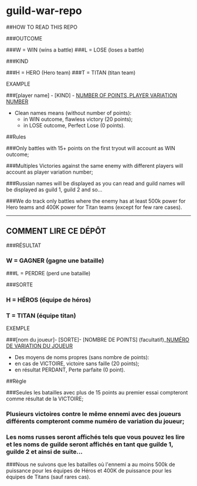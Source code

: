 # guild-war-repo

##HOW TO READ THIS REPO

###OUTCOME

###W = WIN (wins a battle)
###L = LOSE (loses a battle)

###KIND

###H = HERO (Hero team)
###T = TITAN (titan team)

EXAMPLE

###[player name] - [KIND] - [NUMBER OF POINTS](optional)_[PLAYER VARIATION NUMBER](optional)

 - Clean names means (without number of points):
    - in WIN outcome, flawless victory (20 points);
    - in LOSE outcome, Perfect Lose (0 points).
    
##Rules

###Only battles with 15+ points on the first tryout will account as WIN outcome;

###Multiples Victories against the same enemy with different players will account as player variation number;

###Russian names will be displayed as you can read and guild names will be displayed as guild 1, guild 2 and so...

###We do track only battles where the enemy has at least 500k power for Hero teams and 400K power for Titan teams (except for few rare cases).

-----------------------------------------------------------------------------------------------------------------------

## COMMENT LIRE CE DÉPÔT

###RÉSULTAT

### W = GAGNER (gagne une bataille)
###L = PERDRE (perd une bataille)

###SORTE

### H = HÉROS (équipe de héros)
### T = TITAN (équipe titan)

EXEMPLE

###[nom du joueur]- [SORTE]- [NOMBRE DE POINTS] (facultatif)_[NUMÉRO DE VARIATION DU JOUEUR](facultatif)

- Des moyens de noms propres (sans nombre de points):
- en cas de VICTOIRE, victoire sans faille (20 points);
- en résultat PERDANT, Perte parfaite (0 point).

##Règle

###Seules les batailles avec plus de 15 points au premier essai compteront comme résultat de la VICTOIRE;

### Plusieurs victoires contre le même ennemi avec des joueurs différents compteront comme numéro de variation du joueur;

### Les noms russes seront affichés tels que vous pouvez les lire et les noms de guilde seront affichés en tant que guilde 1, guilde 2 et ainsi de suite...

###Nous ne suivons que les batailles où l'ennemi a au moins 500k de puissance pour les équipes de Héros et 400K de puissance pour les équipes de Titans (sauf rares cas).
